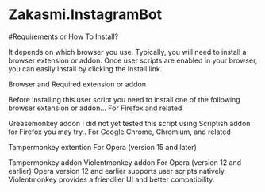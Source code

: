 # Zakasmi.InstagramBot


#Requirements or How To Install?

It depends on which browser you use. Typically, you will need to install a browser extension or addon. Once user scripts are enabled in your browser, you can easily install by clicking the Install link.

Browser and Required extension or addon

Before installing this user script you need to install one of the following browser extension or addon...
For Firefox and related

Greasemonkey addon
I did not yet tested this script using Scriptish addon for Firefox you may try..
For Google Chrome, Chromium, and related

Tampermonkey extention 
For Opera (version 15 and later)

Tampermonkey addon
Violentmonkey addon
For Opera (version 12 and earlier)
Opera version 12 and earlier supports user scripts natively. Violentmonkey provides a friendlier UI and better compatibility.
